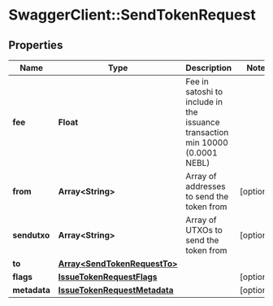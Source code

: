 # SwaggerClient::SendTokenRequest

## Properties
Name | Type | Description | Notes
------------ | ------------- | ------------- | -------------
**fee** | **Float** | Fee in satoshi to include in the issuance transaction min 10000 (0.0001 NEBL) | 
**from** | **Array&lt;String&gt;** | Array of addresses to send the token from | [optional] 
**sendutxo** | **Array&lt;String&gt;** | Array of UTXOs to send the token from | [optional] 
**to** | [**Array&lt;SendTokenRequestTo&gt;**](SendTokenRequestTo.md) |  | 
**flags** | [**IssueTokenRequestFlags**](IssueTokenRequestFlags.md) |  | [optional] 
**metadata** | [**IssueTokenRequestMetadata**](IssueTokenRequestMetadata.md) |  | [optional] 


